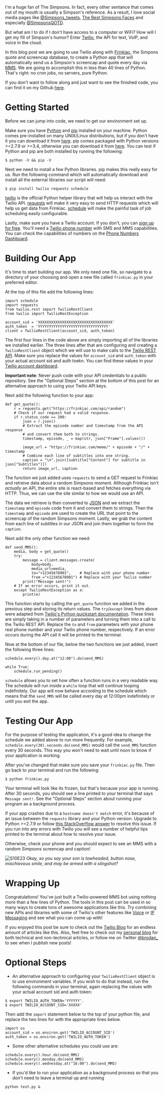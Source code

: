 I'm a huge fan of The Simpsons. In fact, every other sentance that comes out of my mouth is usually a Simpson's reference. As a result, I love social media pages like [@Simpsons_tweets](https://twitter.com/Simpsons_tweets), [The Best Simpsons Faces](https://www.facebook.com/TheBestSimpsonsFaces/) and especially [@SimpsonsQOTD](https://twitter.com/SimpsonsQOTD?ref_src=twsrc%5Egoogle%7Ctwcamp%5Eserp%7Ctwgr%5Eauthor).

But what am I to do if I don't have access to a computer or WiFi? How will I get my fill of Simpson's humor? Enter [Twilio](https://www.twilio.com), the API for text, VoIP, and voice in the cloud. 

In this blog post we are going to use Twilio along with [Frinkiac](https://frinkiac.com/), the Simpons quote and screencap database, to create a Python app that will automatically send us a Simpson's screencap and quote every day via [MMS](https://en.wikipedia.org/wiki/Multimedia_Messaging_Service). We are going to accomplish this in less than 40 lines of Python. That's right: no cron jobs, no servers, pure Python.

If you don't want to follow along and just want to see the finished code, you can find it on my Github [here](https://github.com/Brodan/FrinkiacMMSBot).

# Getting Started

Before we can jump into code, we need to get our environment set up. 

Make sure you have [Python](https://www.python.org/) and [pip](https://pip.pypa.io/en/stable/#) installed on your machine.
Python comes pre-installed on many UNIX/Linux distributions, but if you don't have it you can download it from [here](https://www.python.org/downloads/). pip comes packaged with Python versions >=2.7.9 or >=3.4, otherwise you can download it from [here](https://pip.pypa.io/en/stable/installing/). You can test if Python and pip are both installed by running the following:
```
$ python -V && pip -V
```

Next we need to install a few Python libraries. pip makes this really easy for us. Run the following command which will automatically download and install all the external libraries our script will need:

```
$ pip install twilio requests schedule

```
[twilio](https://www.twilio.com/docs/libraries/python) is the official Python helper library that will help us interact with the Twilio API. [requests](http://docs.python-requests.org/en/master/) will make it very easy to send HTTP requests which will help us get data from Frinkiac. [schedule](https://pypi.python.org/pypi/schedule
) will make the painful task of job scheduling easily configurable. 

Lastly, make sure you have a Twilio account. If you don't, you can [sign up for free](https://www.twilio.com/try-twilio). You'll need a [Twilio phone number](https://www.twilio.com/help/faq/phone-numbers) with SMS and MMS capabilities. You can check the capabilities of numbers on the [Phone Numbers Dashboard](https://www.twilio.com/console/phone-numbers/dashboard).

# Building Our App

It's time to start building our app. We only need one file, so navigate to a directory of your choosing and open a new file called `frinkiac.py` in your preferred editor.

At the top of this file add the following lines:

```
import schedule
import requests
from twilio.rest import TwilioRestClient
from twilio import TwilioRestException

account_sid = 'XXXXXXXXXXXXXXXXXXXXXXXXXXXXXXXXXX'
auth_token  = 'YYYYYYYYYYYYYYYYYYYYYYYYYYYYYYYY'
client = TwilioRestClient(account_sid, auth_token)
```

The first four lines in the code above are simply importing all of the libraries we installed earlier. The three lines after that are configuring and creating a `TwilioRestClient` object which we will use to make calls to the [Twilio REST API](https://www.twilio.com/docs/api/rest). Make sure you replace the values for `account_sid` and `auth_token` with your actual account sid and auth toekn. You can find these values in your [Twilio account dashboard](https://www.twilio.com/console).

**Important note**: Never push code with your API credentials to a public repository. See the "Optional Steps" section at the bottom of this post for an alternative approach to using your Twilio API keys.

Next add the following function to your app:
```
def get_quote():
    r = requests.get("https://frinkiac.com/api/random")
    # Check if our request had a valid response.
    if r.status_code == 200:
        json = r.json()
        # Extract the episode number and timestamp from the API response
        # and convert them both to strings.
        timestamp, episode, _ = map(str, json["Frame"].values())

        image_url = "https://frinkiac.com/meme/" + episode + "/" + timestamp
        # Combine each line of subtitles into one string.
        caption = "\n".join([subtitle["Content"] for subtitle in json["Subtitles"]])
        return image_url, caption
```
The function we just added uses `requests` to send a GET request to Frinkiac and retreive data about a random Simpsons moment. Although Frinkiac isn't *actually* an API, the entire site is react-based and fetches everything via HTTP. Thus, we can use the site similar to how we would use an API.

The data we retrieve is then converted to [JSON](http://www.json.org/) and we extract the `timestamp` and `episode` code from it and convert them to strings. Then the `timestamp` and `episode` are used to create the URL that point to the screencap of the random Simpsons moment. Lastly, we grab the content from each line of subtitles in our JSON and join them together to form the `caption`.

Next add the only other function we need:
```
def send_MMS():
    media, body = get_quote()
    try:
        message = client.messages.create(
            body=body,
            media_url=media,
            to="+12345678901",    # Replace with your phone number
            from_="+12345678901") # Replace with your Twilio number
        print("Message sent!")
    # If an error occurs, print it out.
    except TwilioRestException as e:
        print(e)
```
This function starts by calling the `get_quote` function we added in the previous step and storing its return values. The `try`/`except` lines from above were adapted from [Twilio's Python quickstart documentation](https://www.twilio.com/docs/quickstart/python/sms/sending-via-rest). These lines are simply taking in a number of parameters and turning them into a call to the Twilio REST API. Replace the `to` and `from` parameters with your phone real phone number and your Twilio phone number, respectively.
If an error occurs during the API call it will be printed to the terminal.


Now at the bottom of our file, below the two functions we just added, insert the following three lines:
```
schedule.every().day.at("12:00").do(send_MMS)

while True:
    schedule.run_pending()
```
`schedule` allows you to set how often a function runs in a very readable way. The schedule will run inside a `while` loop that will continue looping indefinitely. Our app will now behave according to the schedule which means that the `send_MMS` will be called every day at 12:00pm indefinitely or until you exit the app.

# Testing Our App
For the purpose of testing the application, it's a good idea to change the schedule we added above to run more frequently. For example, ```schedule.every(30).seconds.do(send_MMS)``` would call the `send_MMS` function every 30 seconds. This way you won't need to wait until noon to know if your application is working. 

After you've changed that make sure you save your `frinkiac.py` file. Then go back to your terminal and run the following:

```
$ python frinkiac.py
```
Your terminal will look like its frozen, but that's because your app is running. After 30 seconds, you should see a line printed to your terminal that says `Message sent!`. See the "Optional Steps" section about running your program as a background process.

If your app crashes due to a `hostname doesn't match` error, it's because of an issue between the `requests` library and your Python version. Upgrade to Python >=2.7.9 or follow [this StackOverflow answer](https://stackoverflow.com/questions/18578439/using-requests-with-tls-doesnt-give-sni-support/18579484#18579484) to resolve this issue. If you run into any errors with Twilio you will see a number of helpful tips printed to the terminal about how to resolve your issue.

Otherwise, check your phone and you should expect to see an MMS with a random Simpsons screencap and caption!

![S10E23](https://frinkiac.com/img/S11E02/921960.jpg)
*Okay, so you say your son is towheaded, button nose, mischievous smile, and may be armed with a slingshot?*

# Wrapping Up

Congratulations! You've just built a Twilio-powered MMS bot using nothing more than a few lines of Python. The tools in this post can be used in so many ways to create tons of awesome applications like this. Try combining new APIs and libraries with some of Twilio's other features like [Voice](https://www.twilio.com/voice) or [IP Messaging](https://www.twilio.com/ip-messaging) and see what you can come up with!

If you enjoyed this post be sure to check out the [Twilio Blog](https://www.twilio.com/blog/) for an endless amount of articles like this. Also, feel free to check out my [personal blog](https://brodan.biz/blog/) for both technical and non-technical articles, or follow me on Twitter [@brodan_](https://twitter.com/Brodan_) to see when I publish new posts!


# Optional Steps

* An alternative approach to configuring your `TwilioRestClient` object is to use environment variables. If you wish to do that instead, run the following commands in your terminal, again replacing the values with your actual account sid and auth token:
```
$ export TWILIO_AUTH_TOKEN='YYYYYY'.
$ export TWILIO_ACCOUNT_SID='XXXXX'
```
Then add the `import` statement below to the top of your python file, and replace the two lines for with the appropriate lines below.
```
import os
account_sid = os.environ.get('TWILIO_ACCOUNT_SID')
auth_token = os.environ.get('TWILIO_AUTH_TOKEN')
```

* Some other alternative schedules you could use are:
```
schedule.every().hour.do(send_MMS)
schedule.every().monday.do(send_MMS)
schedule.every().wednesday.at("16:00").do(send_MMS)
```

* If you'd like to run your application as a background process so that you don't need to leave a terminal up and running
```
python test.py &
```